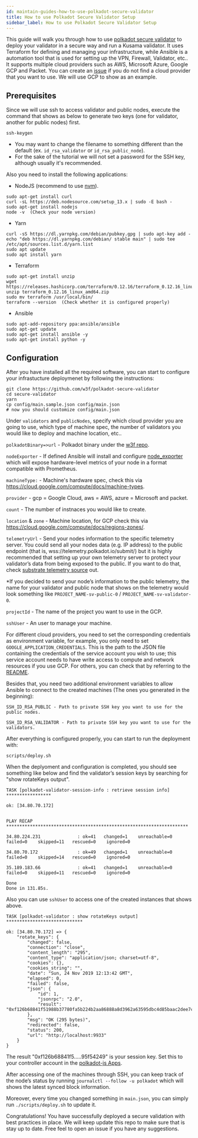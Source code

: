```yaml
---
id: maintain-guides-how-to-use-polkadot-secure-validator
title: How to use Polkadot Secure Validator Setup
sidebar_label: How to use Polkadot Secure Validator Setup
---
```


This guide will walk you through how to use [polkadot secure validator](https://github.com/w3f/polkadot-secure-validator) to deploy your validator in a secure way and run a Kusama validator. It uses Terraform for defining and managing your infrastructure, while Ansible is a automation tool that is used for setting up the VPN, Firewall, Validator, etc.. It supports multiple cloud providers such as AWS, Microsoft Azure, Google GCP and Packet. You can create an [issue](https://github.com/w3f/polkadot-secure-validator/issues) if you do not find a cloud provider that you want to use. We will use GCP to show as an example.


## Prerequisites
Since we will use ssh to access validator and public nodes, execute the command that shows as below to generate two keys (one for validator, another for public nodes) first.

```
ssh-keygen
```
- You may want to change the filename to something different than the default (ex. `id_rsa_validator` or `id_rsa_public_node`).
- For the sake of the tutorial we will not set a password for the SSH key, although usually it's recommended.

Also you need to install the following applications:

- NodeJS (recommend to use [nvm](https://github.com/nvm-sh/nvm)).

```
sudo apt-get install curl
curl -sL https://deb.nodesource.com/setup_13.x | sudo -E bash -
sudo apt-get install nodejs
node -v  (Check your node version)
```
- Yarn
```
curl -sS https://dl.yarnpkg.com/debian/pubkey.gpg | sudo apt-key add -
echo "deb https://dl.yarnpkg.com/debian/ stable main" | sudo tee /etc/apt/sources.list.d/yarn.list
sudo apt update
sudo apt install yarn
```
- Terraform
```
sudo apt-get install unzip
wget https://releases.hashicorp.com/terraform/0.12.16/terraform_0.12.16_linux_amd64.zip
unzip terraform_0.12.16_linux_amd64.zip
sudo mv terraform /usr/local/bin/
terraform --version  (Check whether it is configured properly)
```
- Ansible
```
sudo apt-add-repository ppa:ansible/ansible
sudo apt-get update
sudo apt-get install ansible -y
sudo apt-get install python -y
```

## Configuration

After you have installed all the required software, you can start to configure your infrastucture deploymenet by following the instructions:

```
git clone https://github.com/w3f/polkadot-secure-validator
cd secure-validator
yarn
cp config/main.sample.json config/main.json
# now you should customize config/main.json
```

Under `validators` and `publicNodes`, specify which cloud provider you are going to use, which type of machine spec, the number of validators you would like to deploy and machine location, etc..

`polkadotBinary=>url` - Polkadot binary under the [w3f repo](https://github.com/w3f/polkadot/releases).

`nodeExporter` - If defined Ansible will install and configure [node_exporter](https://github.com/prometheus/node_exporter) which will expose hardware-level metrics of your node in a format compatible with Prometheus.

`machineType:` - Machine's hardware spec, check this via https://cloud.google.com/compute/docs/machine-types.

`provider` - gcp = Google Cloud, aws = AWS, azure = Microsoft and packet.

`count` - The number of instnaces you would like to create.

`location` & `zone` - Machine location, for GCP check this via https://cloud.google.com/compute/docs/regions-zones/.

`telemetryUrl` - Send your nodes information to the specific telemetry server. You could send all your nodes data (e.g. IP address) to the public endpoint (that is, wss://telemetry.polkadot.io/submit/) but it is highly recommended that setting up your own telemetry server to protect your validator’s data from being exposed to the public. If you want to do that, check [substrate telemetry source](https://github.com/paritytech/substrate-telemetry) out.

*If you decided to send your node’s information to the public telemetry, the name for your validator and public node that shows on the telemetry would look something like `PROJECT_NAME-sv-public-0` / `PROJECT_NAME-sv-validator-0`.

`projectId` - The name of the project you want to use in the GCP.

`sshUser` - An user to manage your machine.

For different cloud providers, you need to set the corresponding credentials as environment variable, for example, you only need to set `GOOGLE_APPLICATION_CREDENTIALS`. This is the path to the JSON file containing the credentials of the service account you wish to use; this service account needs to have write access to compute and network resources if you use GCP. For others, you can check that by referring to the [README](https://github.com/w3f/polkadot-secure-validator#prerequisites).

Besides that, you need two additional environment variables to allow Ansible to connect to the created machines (The ones you generated in the beginning):

```
SSH_ID_RSA_PUBLIC - Path to private SSH key you want to use for the public nodes.

SSH_ID_RSA_VALIDATOR - Path to private SSH key you want to use for the validators.

```

After everything is configured properly, you can start to run the deployment with:

```
scripts/deploy.sh
```

When the deplyoment and configuration is completed, you should see something like below and find the validator’s session keys by searching for "show rotateKeys output".

```
TASK [polkadot-validator-session-info : retrieve session info] *****************

ok: [34.80.70.172]


PLAY RECAP *********************************************************************

34.80.224.231              : ok=41   changed=1    unreachable=0    failed=0    skipped=11   rescued=0    ignored=0   

34.80.70.172               : ok=49   changed=1    unreachable=0    failed=0    skipped=14   rescued=0    ignored=0   

35.189.183.66              : ok=41   changed=1    unreachable=0    failed=0    skipped=11   rescued=0    ignored=0   

Done
Done in 131.85s.
```

Also you can use `sshUser` to access one of the created instances that shows above.

```
TASK [polkadot-validator : show rotateKeys output] *****************************

ok: [34.80.70.172] => {
    "rotate_keys": {
        "changed": false, 
        "connection": "close", 
        "content_length": "295", 
        "content_type": "application/json; charset=utf-8", 
        "cookies": {}, 
        "cookies_string": "", 
        "date": "Sun, 24 Nov 2019 12:13:42 GMT", 
        "elapsed": 0, 
        "failed": false, 
        "json": {
            "id": 1, 
            "jsonrpc": "2.0", 
            "result": "0xf126b68841f51988b37780fa5b224b2aa86888a8d3962a63595dbc4d85baac2dee7c9900c8ddfad1991a8884e58273f06d5c1dbfc3dc6000c037185ccead9d692a3b3396cdd7e2def520682d65ad7e8ca234fb17630b428752e6150462998b4362a2b7e201657c8084ae8215bd142458ccd69506d08b18925dc897fb95f54249"
        }, 
        "msg": "OK (295 bytes)", 
        "redirected": false, 
        "status": 200, 
        "url": "http://localhost:9933"
    }
}
```

The result "0xf126b68841f5…..95f54249" is your session key. Set this to your controller account in the [polkadot-js Apps](https://polkadot.js.org/apps/#/staking/actions).

After accessing one of the machines through SSH, you can keep track of the node’s status by running `journalctl --follow -u polkadot` which will shows the latest synced block information.

Moreover, every time you changed something in `main.json`, you can simply run `./scripts/deploy.sh` to update it.

Congratulations! You have successfully deployed a secure validation with best practices in place. We will keep update this repo to make sure that is stay up to date. Free feel to open an issue if you have any suggestions.
